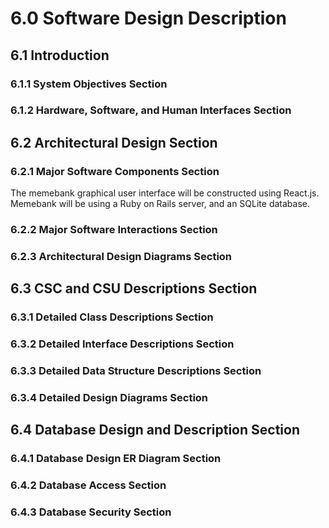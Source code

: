 # 6.0 Software Design Description

## 6.1	Introduction

### 6.1.1 System Objectives Section

### 6.1.2 Hardware, Software, and Human Interfaces Section

## 6.2 Architectural Design Section

### 6.2.1 Major Software Components Section

The memebank graphical user interface will be constructed using React.js.
Memebank will be using a Ruby on Rails server, and an SQLite database.

### 6.2.2 Major Software Interactions Section

### 6.2.3 Architectural Design Diagrams Section

## 6.3 CSC and CSU Descriptions Section

### 6.3.1 Detailed Class Descriptions Section

### 6.3.2 Detailed Interface Descriptions Section

### 6.3.3 Detailed Data Structure Descriptions Section

### 6.3.4 Detailed Design Diagrams Section

## 6.4 Database Design and Description Section

### 6.4.1  Database Design ER Diagram Section

### 6.4.2  Database Access Section

### 6.4.3  Database Security Section
